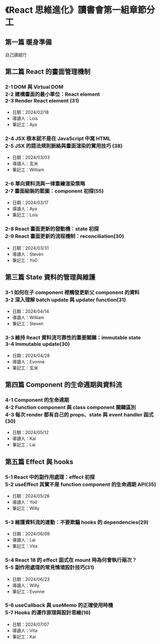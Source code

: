 # 《React 思維進化》讀書會第一組章節分工

## 第一篇 暖身準備
自己讀就行


## 第二篇 React 的畫面管理機制

### 2-1 DOM 與 Virtual DOM </br> 2-2 建構畫面的最小單位：React element </br> 2-3 Render React element (31)
- 日期：2024/02/18
- 導讀人：Lois
- 筆記工：Aya

### 2-4 JSX 根本就不是在 JavaScript 中寫 HTML </br> 2-5 JSX 的語法規則脈絡與畫面渲染的實用技巧 (38)
- 日期：2024/03/03
- 導讀人：玄米
- 筆記工：William

### 2-6 單向資料流與一律重繪渲染策略 </br> 2-7 畫面組裝的藍圖：component 初探(55)
- 日期：2024/03/17
- 導讀人：Aya
- 筆記工：Lois

### 2-8 React 畫面更新的發動機：state 初探 </br> 2-9 React 畫面更新的流程機制：reconciliation(30)
- 日期：2024/03/31
- 導讀人：Steven
- 筆記工：Yo0


## 第三篇 State 資料的管理與維護


### 3-1 如何在子 component 裡觸發更新父 component 的資料 </br> 3-2 深入理解 batch update 與 updater function(31)
- 日期：2024/04/14
- 導讀人：William
- 筆記工：Steven


### 3-3 維持 React 資料流可靠性的重要關鍵：immutable state </br>  3-4 Immutable update(30)
- 日期：2024/04/28
- 導讀人：Evonne
- 筆記工：玄米

## 第四篇 Component 的生命週期與資料流

### 4-1 Component 的生命週期 </br> 4-2 Function component 與 class component 關鍵區別 </br> 4-3 每次 render 都有自己的 props、state 與 event handler 函式(30)
- 日期：2024/05/12
- 導讀人：Kai
- 筆記工：Lai


## 第五篇 Effect 與 hooks

### 5-1 React 中的副作用處理：effect 初探 </br> 5-2 useEffect 其實不是 function component 的生命週期 API(35)
- 日期：2024/05/26
- 導讀人：Yo0
- 筆記工：Willy

### 5-3 維護資料流的連動：不要欺騙 hooks 的 dependencies(29)
- 日期：2024/06/09
- 導讀人：Lai
- 筆記工：Vita

### 5-4 React 18 的 effect 函式在 mount 時為何會執行兩次？ </br> 5-5 副作用處理的常見情境設計技巧(31)
- 日期：2024/06/23
- 導讀人：Willy
- 筆記工：Evonne

### 5-6 useCallback 與 useMemo 的正確使用時機 </br> 5-7 Hooks 的運作原理與設計思維(16)
- 日期：2024/07/07
- 導讀人：Vita
- 筆記工：Kai